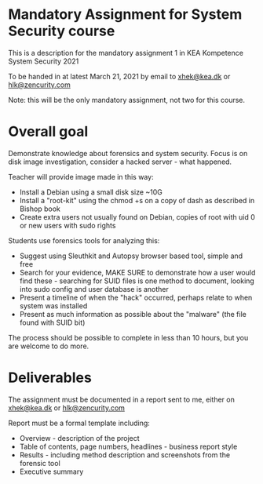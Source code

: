 # Mandatory Assignment for System Security course

This is a description for the mandatory assignment 1 in
KEA Kompetence System Security 2021

To be handed in at latest March 21, 2021 by email to xhek@kea.dk or hlk@zencurity.com

Note: this will be the only mandatory assignment, not two for this course.

# Overall goal

Demonstrate knowledge about forensics and system security. Focus is on disk image investigation, consider a hacked server - what happened.

Teacher will provide image made in this way:
* Install a Debian using a small disk size ~10G
* Install a "root-kit" using the chmod +s on a copy of dash as described in Bishop book
* Create extra users not usually found on Debian, copies of root with uid 0 or new users with sudo rights

Students use forensics tools for analyzing this:
* Suggest using Sleuthkit and Autopsy browser based tool, simple and free
* Search for your evidence, MAKE SURE to demonstrate how a user would find these - searching for SUID files is one method to document, looking into sudo config and user database is another
* Present a timeline of when the "hack" occurred, perhaps relate to when system was installed
* Present as much information as possible about the "malware" (the file found with SUID bit)

The process should be possible to complete in less than 10 hours, but you are welcome to do more.


# Deliverables

The assignment must be documented in a report sent to me, either on xhek@kea.dk or hlk@zencurity.com

Report must be a formal template including:
* Overview - description of the project
* Table of contents, page numbers, headlines - business report style
* Results - including method description and screenshots from the forensic tool
* Executive summary
